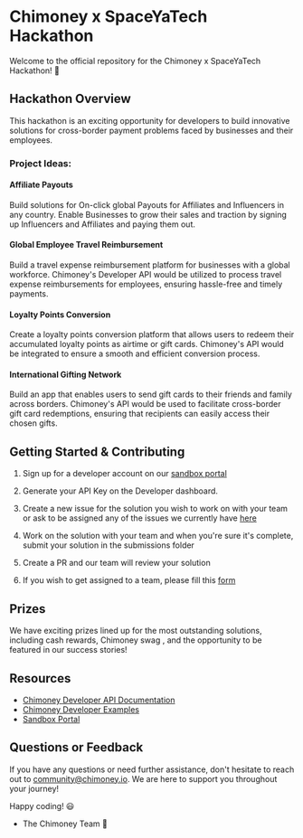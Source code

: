 
# Chimoney x SpaceYaTech Hackathon
Welcome to the official repository for the Chimoney x SpaceYaTech Hackathon! 🚀 

## Hackathon Overview

This hackathon  is an exciting opportunity for developers to build innovative solutions for cross-border payment problems faced by businesses and their employees. 

### Project Ideas:
 #### Affiliate Payouts
Build solutions for On-click global Payouts for Affiliates and Influencers in any country. Enable Businesses to grow their sales and traction by signing up Influencers and Affiliates and paying them out.

#### Global Employee Travel Reimbursement
Build a travel expense reimbursement platform for businesses with a global workforce. Chimoney's Developer API would be utilized to process travel expense reimbursements for employees, ensuring hassle-free and timely payments.

#### Loyalty Points Conversion
Create a loyalty points conversion platform that allows users to redeem their accumulated loyalty points as airtime or gift cards. Chimoney's API would be integrated to ensure a smooth and efficient conversion process.

#### International Gifting Network
Build an app that enables users to send gift cards to their friends and family across borders. Chimoney's API would be used to facilitate cross-border gift card redemptions, ensuring that recipients can easily access their chosen gifts.

## Getting Started & Contributing

1. Sign up for a developer account on our [sandbox portal](https://sandbox.chimoney.io/developers)
   
2. Generate your API Key on the Developer dashboard.
  
3. Create a new issue for the solution you wish to work on with your team or ask to be assigned any of the issues we currently have [here](https://github.com/Chimoney/Chimoney-API-DevChallenge/issues)

4. Work on the solution with your team and when you're sure it's complete, submit your solution in the submissions folder
   
5. Create a PR and our team will review your solution
   
6. If you wish to get assigned to a team, please fill this [form](https://forms.gle/7At1R1Ur3BrGAqhZ9)

## Prizes

We have exciting prizes lined up for the most outstanding solutions, including cash rewards, Chimoney swag , and the opportunity to be featured in our success stories!


## Resources

- [Chimoney Developer API Documentation](https://chimoney.readme.io/reference/introduction)
- [Chimoney Developer Examples](https://github.com/Chimoney/chimoney-developer-examples)
- [Sandbox Portal](https://sandbox.chimoney.io/developers)

## Questions or Feedback

If you have any questions or need further assistance, don't hesitate to reach out to community@chimoney.io. We are here to support you throughout your journey!

 Happy coding! 😃

- The Chimoney Team 💌

